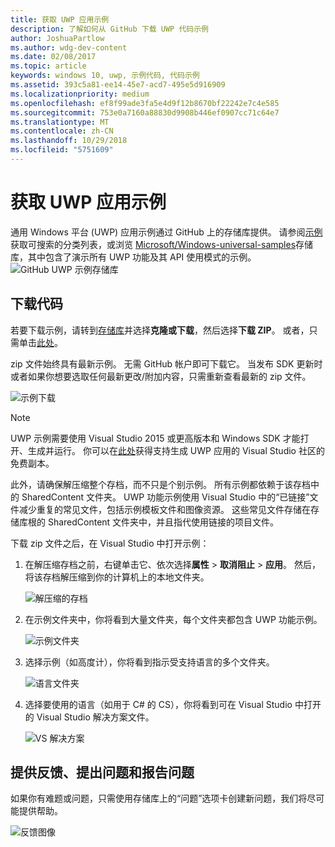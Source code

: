 ```yaml
---
title: 获取 UWP 应用示例
description: 了解如何从 GitHub 下载 UWP 代码示例
author: JoshuaPartlow
ms.author: wdg-dev-content
ms.date: 02/08/2017
ms.topic: article
keywords: windows 10, uwp, 示例代码, 代码示例
ms.assetid: 393c5a81-ee14-45e7-acd7-495e5d916909
ms.localizationpriority: medium
ms.openlocfilehash: ef8f99ade3fa5e4d9f12b8670bf22242e7c4e585
ms.sourcegitcommit: 753e0a7160a88830d9908b446ef0907cc71c64e7
ms.translationtype: MT
ms.contentlocale: zh-CN
ms.lasthandoff: 10/29/2018
ms.locfileid: "5751609"
---
```

# <a name="get-uwp-app-samples"></a>获取 UWP 应用示例

通用 Windows 平台 (UWP) 应用示例通过 GitHub 上的存储库提供。 请参阅[示例](https://developer.microsoft.com/windows/samples "开发人员中心示例")获取可搜索的分类列表，或浏览 [Microsoft/Windows-universal-samples](https://github.com/Microsoft/Windows-universal-samples "通用 Windows 平台应用示例 GitHub 存储库")存储库，其中包含了演示所有 UWP 功能及其 API 使用模式的示例。  
![GitHub UWP 示例存储库](images/GitHubUWPSamplesPage.png)

## <a name="download-the-code"></a>下载代码

若要下载示例，请转到[存储库](https://github.com/Microsoft/Windows-universal-samples "通用 Windows 平台应用示例 GitHub 存储库")并选择**克隆或下载**，然后选择**下载 ZIP**。 或者，只需单击[此处](https://github.com/Microsoft/Windows-universal-samples/archive/master.zip "通用 Windows 平台应用示例 zip 文件下载")。

zip 文件始终具有最新示例。 无需 GitHub 帐户即可下载它。 当发布 SDK 更新时或者如果你想要选取任何最新更改/附加内容，只需重新查看最新的 zip 文件。

![示例下载](images/SamplesDownloadButton.png)


> [!NOTE]
> UWP 示例需要使用 Visual Studio 2015 或更高版本和 Windows SDK 才能打开、生成并运行。 你可以在[此处](http://go.microsoft.com/fwlink/p/?LinkID=280676 "Windows 开发工具下载")获得支持生成 UWP 应用的 Visual Studio 社区的免费副本。  
>
> 此外，请确保解压缩整个存档，而不只是个别示例。 所有示例都依赖于该存档中的 SharedContent 文件夹。 UWP 功能示例使用 Visual Studio 中的“已链接”文件减少重复的常见文件，包括示例模板文件和图像资源。 这些常见文件存储在存储库根的 SharedContent 文件夹中，并且指代使用链接的项目文件。

下载 zip 文件之后，在 Visual Studio 中打开示例：

1.  在解压缩存档之前，右键单击它、依次选择**属性** > **取消阻止** > **应用**。 然后，将该存档解压缩到你的计算机上的本地文件夹。

    ![解压缩的存档](images/SamplesUnzip1.png)
2.  在示例文件夹中，你将看到大量文件夹，每个文件夹都包含 UWP 功能示例。

    ![示例文件夹](images/SamplesUnzip2.png)

3.  选择示例（如高度计），你将看到指示受支持语言的多个文件夹。

    ![语言文件夹](images/SamplesUnzip3.png)

4.  选择要使用的语言（如用于 C\# 的 CS），你将看到可在 Visual Studio 中打开的 Visual Studio 解决方案文件。

    ![VS 解决方案](images/SamplesUnzip4.png)

## <a name="give-feedback-ask-questions-and-report-issues"></a>提供反馈、提出问题和报告问题

如果你有难题或问题，只需使用存储库上的“问题”选项卡创建新问题，我们将尽可能提供帮助。

![反馈图像](images/GitHubUWPSamplesFeedback.png)
